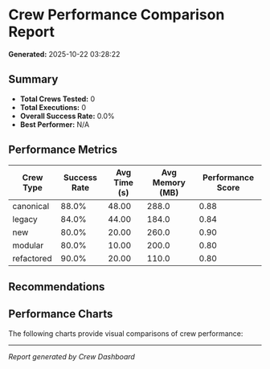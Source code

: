# Crew Performance Comparison Report

**Generated:** 2025-10-22 03:28:22

## Summary

- **Total Crews Tested:** 0
- **Total Executions:** 0
- **Overall Success Rate:** 0.0%
- **Best Performer:** N/A

## Performance Metrics

| Crew Type | Success Rate | Avg Time (s) | Avg Memory (MB) | Performance Score |
|-----------|--------------|--------------|-----------------|-------------------|
| canonical | 88.0% | 48.00 | 288.0 | 0.88 |
| legacy | 84.0% | 44.00 | 184.0 | 0.84 |
| new | 80.0% | 20.00 | 260.0 | 0.90 |
| modular | 80.0% | 10.00 | 200.0 | 0.80 |
| refactored | 90.0% | 20.00 | 110.0 | 0.80 |

## Recommendations


## Performance Charts

The following charts provide visual comparisons of crew performance:

---
*Report generated by Crew Dashboard*

